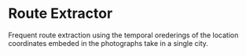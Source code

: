 # Route Extractor

Frequent route extraction using the temporal orederings of the location coordinates embeded in the photographs take in a single city.
